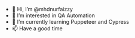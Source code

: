 - 👋 Hi, I’m @mhdnurfaizzy
- 👀 I’m interested in QA Automation
- 🌱 I’m currently learning Puppeteer and Cypress
- 📫 Have a good time

<!---
mhdnurfaizzy/mhdnurfaizzy is a ✨ special ✨ repository because its `README.md` (this file) appears on your GitHub profile.
You can click the Preview link to take a look at your changes.
--->
